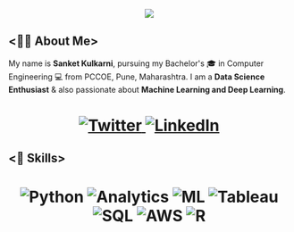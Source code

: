 <!-- Typing SVG by DenverCoder1 - https://github.com/DenverCoder1/readme-typing-svg -->
<p align="center">
<!--   <a href="https://github.com/DenverCoder1/readme-typing-svg"> -->
    <img src="https://readme-typing-svg.herokuapp.com?color=0693ef&width=400&height=50&lines=Welcome+to+Sanket+Kulkarni's+profile;Nice+To+Meet+You+...&center=true"></a>

</p>

## <👨‍💻 About Me>

My name is **Sanket Kulkarni**, pursuing my Bachelor's 🎓 in Computer Engineering 💻 from PCCOE, Pune, Maharashtra. I am a **Data Science Enthusiast** & also passionate about **Machine Learning and Deep Learning**. 

<h1 align = "center">
  
<a href="https://twitter.com/Omkarstwts" target="_blank"><img alt="Twitter" title="Twitter" src="https://img.shields.io/badge/-Twitter-1DA1F2?style=for-the-badge&logo=twitter&logoColor=white"/>
</a> <a href="https://www.linkedin.com/in/sanket-kulkarni-/" target="_blank"><img alt="LinkedIn" title="LinkedIn" src="https://img.shields.io/badge/LinkedIn-%230077B5.svg?&style=for-the-badge&logo=linkedin&logoColor=white"/>
</a>

</h1>

## <🔩 Skills>  
<h1 align = "center">

![Python](https://img.shields.io/badge/-Python-blue?style=for-the-badge&logo=python&logoColor=white)
![Analytics](https://img.shields.io/badge/-Analytics-d9534f?style=for-the-badge&logo=analytics&logoColor=white)
![ML](https://img.shields.io/badge/-ML-1572B6?style=for-the-badge&logo=ML&logoColor=white)
![Tableau](https://img.shields.io/badge/-tableau-0db7ed?style=for-the-badge&logo=tableau&logoColor=white)
![SQL](https://img.shields.io/badge/-SQL-3970e4?style=for-the-badge&logo=SQL&logoColor=white)
![AWS](https://img.shields.io/badge/-AWS-0db7ed?style=for-the-badge&logo=AWS&logoColor=white)
![R](https://img.shields.io/badge/-R-F1502F?style=for-the-badge&logo=R&logoColor=white)
</h1>
<!--
**Sanketkulkarni99603/Sanketkulkarni99603** is a ✨ _special_ ✨ repository because its `README.md` (this file) appears on your GitHub profile.

Here are some ideas to get you started:

- 🔭 I’m currently working on ...
- 🌱 I’m currently learning ...
- 👯 I’m looking to collaborate on ...
- 🤔 I’m looking for help with ...
- 💬 Ask me about ...
- 📫 How to reach me: ...
- 😄 Pronouns: ...
- ⚡ Fun fact: ...
-->
